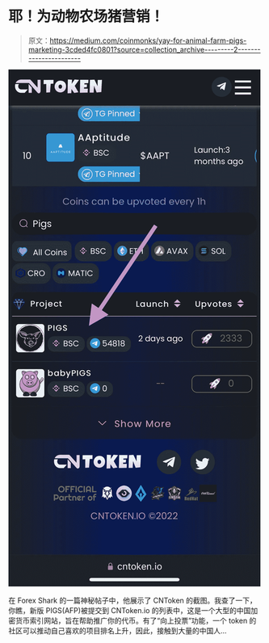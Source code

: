 # 耶！为动物农场猪营销！

> 原文：<https://medium.com/coinmonks/yay-for-animal-farm-pigs-marketing-3cded4fc0801?source=collection_archive---------2----------------------->

![](img/d4c9bd57131dfb194f58317ebecfd04e.png)

在 Forex Shark 的一篇神秘帖子中，他展示了 CNToken 的截图。我查了一下，你瞧，新版 PIGS(AFP)被提交到 CNToken.io 的列表中，这是一个大型的中国加密货币索引网站，旨在帮助推广你的代币。有了“向上投票”功能，一个 token 的社区可以推动自己喜欢的项目排名上升，因此，接触到大量的中国人…